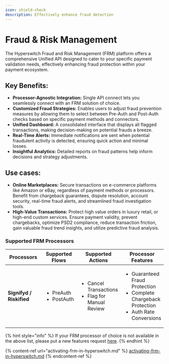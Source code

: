 ```yaml
---
icon: shield-check
description: Effectively enhance fraud detection
---
```


# Fraud & Risk Management

The Hyperswitch Fraud and Risk Management (FRM) platform offers a comprehensive Unified API designed to cater to your specific payment validation needs, effectively enhancing fraud protection within your payment ecosystem.

## Key Benefits:

* **Processor-Agnostic Integration:** Single API connect lets you seamlessly connect with an FRM solution of choice.
* **Customized Fraud Strategies:** Enables users to adjust fraud prevention measures by allowing them to select between Pre-Auth and Post-Auth checks based on specific payment methods and connectors.
* **Unified Dashboard:** A consolidated interface that displays all flagged transactions, making decision-making on potential frauds a breeze.
* **Real-Time Alerts:** Immediate notifications are sent when potential fraudulent activity is detected, ensuring quick action and minimal losses.
* **Insightful Analytics:** Detailed reports on fraud patterns help inform decisions and strategy adjustments.

## Use cases:

* **Online Marketplaces:** Secure transactions on e-commerce platforms like Amazon or eBay, regardless of payment methods or processors. Benefit from chargeback guarantees, dispute resolution, account security, real-time fraud alerts, and streamlined fraud investigation tools.
* **High-Value Transactions:** Protect high value orders in luxury retail, or high-end custom services. Ensure payment validity, prevent chargebacks, optimize PSD2 compliance, reduce transaction friction, gain valuable fraud trend insights, and utilize predictive fraud analysis.

### Supported FRM Processors

<table><thead><tr><th width="220">Processors</th><th>Supported Flows</th><th>Supported Actions</th><th>Processor Features</th></tr></thead><tbody><tr><td><strong>Signifyd / Riskified</strong></td><td><ul><li>PreAuth</li><li>PostAuth</li></ul></td><td><ul><li>Cancel Transactions</li><li>Flag for Manual Review</li></ul></td><td><ul><li>Guaranteed Fraud Protection</li><li>Complete Chargeback Protection</li><li>Auth Rate Conversions</li></ul></td></tr></tbody></table>

{% hint style="info" %}
If your FRM processor of choice is not available in the above list, please put a new features request [here](https://github.com/juspay/hyperswitch/discussions/new?category=ideas-feature-requests).
{% endhint %}

{% content-ref url="activating-frm-in-hyperswitch.md" %}
[activating-frm-in-hyperswitch.md](activating-frm-in-hyperswitch.md)
{% endcontent-ref %}
